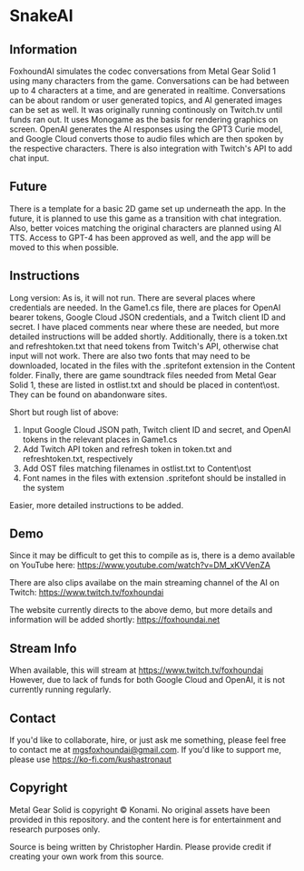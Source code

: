# SnakeAI

## Information
FoxhoundAI simulates the codec conversations from Metal Gear Solid 1 using many characters from the game. Conversations can be had between up to 4 characters at a time, and are generated in realtime. Conversations can be about random or user generated topics, and AI generated images can be set as well. It was originally running continously on Twitch.tv until funds ran out. It uses Monogame as the basis for rendering graphics on screen. OpenAI generates the AI responses using the GPT3 Curie model, and Google Cloud converts those to audio files which are then spoken by the respective characters. There is also integration with Twitch's API to add chat input.

## Future
There is a template for a basic 2D game set up underneath the app. In the future, it is planned to use this game as a transition with chat integration. Also, better voices matching the original characters are planned using AI TTS. Access to GPT-4 has been approved as well, and the app will be moved to this when possible.

## Instructions
Long version:
As is, it will not run. There are several places where credentials are needed. In the Game1.cs file, there are places for OpenAI bearer tokens, Google Cloud JSON credentials, and a Twitch client ID and secret. I have placed comments near where these are needed, but more detailed instructions will be added shortly. Additionally, there is a token.txt and refreshtoken.txt that need tokens from Twitch's API, otherwise chat input will not work. There are also two fonts that may need to be downloaded, located in the files with the .spritefont extension in the Content folder. Finally, there are game soundtrack files needed from Metal Gear Solid 1, these are listed in ostlist.txt and should be placed in content\ost. They can be found on abandonware sites. 

Short but rough list of above:
1. Input Google Cloud JSON path, Twitch client ID and secret, and OpenAI tokens in the relevant places in Game1.cs
2. Add Twitch API token and refresh token in token.txt and refreshtoken.txt, respectively
3. Add OST files matching filenames in ostlist.txt to Content\ost
4. Font names in the files with extension .spritefont should be installed in the system

Easier, more detailed instructions to be added.

## Demo
Since it may be difficult to get this to compile as is, there is a demo available on YouTube here:
https://www.youtube.com/watch?v=DM_xKVVenZA

There are also clips availabe on the main streaming channel of the AI on Twitch:
https://www.twitch.tv/foxhoundai

The website currently directs to the above demo, but more details and information will be added shortly:
https://foxhoundai.net

## Stream Info
When available, this will stream at https://www.twitch.tv/foxhoundai 
However, due to lack of funds for both Google Cloud and OpenAI, it is not currently running regularly.

## Contact
If you'd like to collaborate, hire, or just ask me something, please feel free to contact me at mgsfoxhoundai@gmail.com. If you'd like to support me, please use https://ko-fi.com/kushastronaut

## Copyright
Metal Gear Solid is copyright © Konami. No original assets have been provided in this repository. and the content here is for entertainment and research purposes only.

Source is being written by Christopher Hardin. Please provide credit if creating your own work from this source. 

